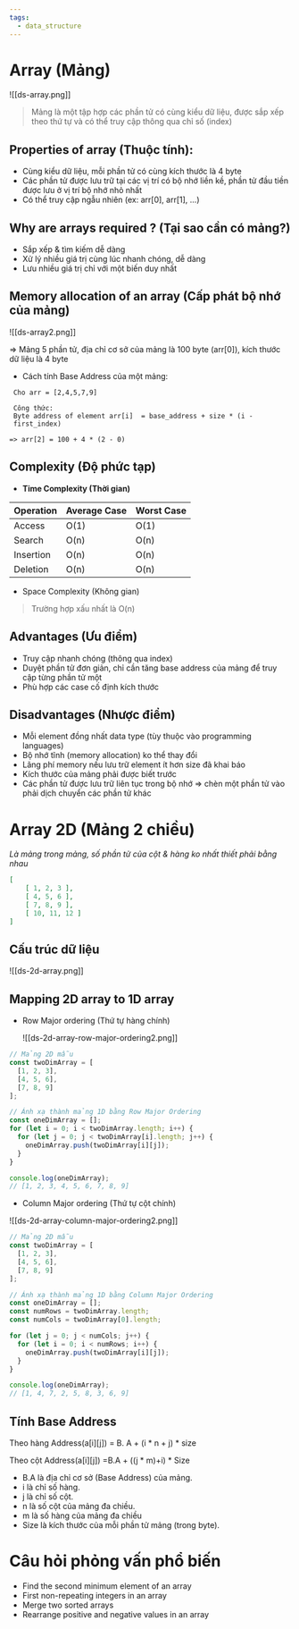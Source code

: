 ```yaml
---
tags:
  - data_structure
---
```


# Array (Mảng)

![[ds-array.png]]

>Mảng là một tập hợp các phần tử có cùng kiểu dữ liệu, được sắp xếp theo thứ tự và có thể truy cập thông qua chỉ số (index)

## Properties of array (Thuộc tính):

- Cùng kiểu dữ liệu, mỗi phần tử có cùng kích thước là 4 byte
- Các phần tử được lưu trữ tại các vị trí có bộ nhớ liền kề, phần tử đầu tiền được lưu ở vị trí bộ nhớ nhỏ nhất
- Có thể truy cập ngẫu nhiên (ex: arr[0], arr[1], ...)

## Why are arrays required ? (Tại sao cần có mảng?)

- Sắp xếp & tìm kiếm dễ dàng
- Xử lý nhiều giá trị cùng lúc nhanh chóng, dễ dàng
- Lưu nhiều giá trị chỉ với một biến duy nhất

## Memory allocation of an array (Cấp phát bộ nhớ của mảng)

![[ds-array2.png]]

=> Mảng 5 phần tử, địa chỉ cơ sở của mảng là 100 byte (arr[0]), kích thước dữ liệu là 4 byte

- Cách tính Base Address của một mảng:

```
 Cho arr = [2,4,5,7,9]

 Công thức:
 Byte address of element arr[i]  = base_address + size * (i - first_index)

=> arr[2] = 100 + 4 * (2 - 0)

```

## Complexity (Độ phức tạp)

- **Time Complexity (Thời gian)**

| Operation | Average Case | Worst Case |
| --------- | ------------ | ---------- |
| Access    | O(1)         | O(1)       |
| Search    | O(n)         | O(n)       |
| Insertion | O(n)         | O(n)       |
| Deletion  | O(n)         | O(n)       |

- Space Complexity (Không gian)

> Trường hợp xấu nhất là O(n)

## Advantages (Ưu điểm)

- Truy cập nhanh chóng (thông qua index)
- Duyệt phần tử đơn giản, chỉ cần tăng base address của mảng để truy cập từng phần tử một
- Phù hợp các case cố định kích thước

## Disadvantages (Nhược điểm)

- Mỗi element đồng nhất data type (tùy thuộc vào programming languages)
- Bộ nhớ tĩnh (memory allocation) ko thể thay đổi
- Lãng phí memory nếu lưu trữ element ít hơn size đã khai báo
- Kích thước của mảng phải được biết trước
- Các phần tử được lưu trữ liên tục trong bộ nhớ => chèn một phần tử vào phải dịch chuyển các phần tử khác


# Array 2D (Mảng 2 chiều)

*Là mảng trong mảng, số phần tử của cột & hàng ko nhất thiết phải bằng nhau* 

```json
[
	[ 1, 2, 3 ],
	[ 4, 5, 6 ],
	[ 7, 8, 9 ],
	[ 10, 11, 12 ]
]
```

## Cấu trúc dữ liệu


![[ds-2d-array.png]]

## Mapping 2D array to 1D array

-  Row Major ordering (Thứ tự hàng chính)
	
	![[ds-2d-array-row-major-ordering2.png]]

```js
// Mảng 2D mẫu
const twoDimArray = [
  [1, 2, 3],
  [4, 5, 6],
  [7, 8, 9]
];

// Ánh xạ thành mảng 1D bằng Row Major Ordering
const oneDimArray = [];
for (let i = 0; i < twoDimArray.length; i++) {
  for (let j = 0; j < twoDimArray[i].length; j++) {
    oneDimArray.push(twoDimArray[i][j]);
  }
}

console.log(oneDimArray);
// [1, 2, 3, 4, 5, 6, 7, 8, 9]
```


-  Column Major ordering (Thứ tự cột chính)

![[ds-2d-array-column-major-ordering2.png]]

```js
// Mảng 2D mẫu
const twoDimArray = [
  [1, 2, 3],
  [4, 5, 6],
  [7, 8, 9]
];

// Ánh xạ thành mảng 1D bằng Column Major Ordering
const oneDimArray = [];
const numRows = twoDimArray.length;
const numCols = twoDimArray[0].length;

for (let j = 0; j < numCols; j++) {
  for (let i = 0; i < numRows; i++) {
    oneDimArray.push(twoDimArray[i][j]);
  }
}

console.log(oneDimArray);
// [1, 4, 7, 2, 5, 8, 3, 6, 9]
```


## Tính Base Address

Theo hàng
Address(a[i][j]) = B. A + (i * n + j) * size   


Theo cột 
Address(a[i][j]) =B.A + ((j * m)+i) * Size 

- B.A là địa chỉ cơ sở (Base Address) của mảng.
- i là chỉ số hàng.
- j là chỉ số cột.
- n là số cột của mảng đa chiều.
- m là số hàng của mảng đa chiều
- Size là kích thước của mỗi phần tử mảng (trong byte).

# Câu hỏi phỏng vấn phổ biến

- Find the second minimum element of an array
- First non-repeating integers in an array
- Merge two sorted arrays
- Rearrange positive and negative values in an array
